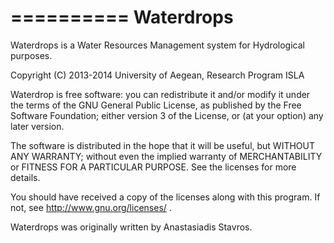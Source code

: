 ==========
Waterdrops
==========

Waterdrops is a Water Resources Management system for Hydrological purposes.

Copyright (C) 2013-2014 University of Aegean, Research Program ISLA

Waterdrop is free software: you can redistribute it and/or modify it under the terms of the GNU General Public License, as published by the Free Software Foundation; either version 3 of the License, or (at your option) any later version.

The software is distributed in the hope that it will be useful, but WITHOUT ANY WARRANTY; without even the implied warranty of MERCHANTABILITY or FITNESS FOR A PARTICULAR PURPOSE. See the licenses for more details.

You should have received a copy of the licenses along with this program. If not, see http://www.gnu.org/licenses/ .

Waterdrops was originally written by Anastasiadis Stavros.
